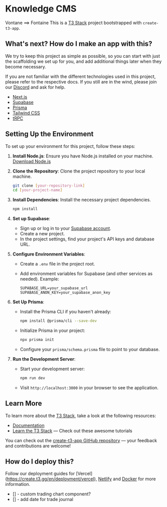# Knowledge CMS

Vontane ==> Fontaine
This is a [T3 Stack](https://create.t3.gg/) project bootstrapped with `create-t3-app`.

## What's next? How do I make an app with this?

We try to keep this project as simple as possible, so you can start with just the scaffolding we set up for you, and add additional things later when they become necessary.

If you are not familiar with the different technologies used in this project, please refer to the respective docs. If you still are in the wind, please join our [Discord](https://t3.gg/discord) and ask for help.

- [Next.js](https://nextjs.org)
- [Supabase](https://supabase.com)
- [Prisma](https://prisma.io)
- [Tailwind CSS](https://tailwindcss.com)
- [tRPC](https://trpc.io)

## Setting Up the Environment

To set up your environment for this project, follow these steps:

1. **Install Node.js**: Ensure you have Node.js installed on your machine. [Download Node.js](https://nodejs.org/)

2. **Clone the Repository**: Clone the project repository to your local machine.

   ```bash
   git clone [your-repository-link]
   cd [your-project-name]
   ```

3. **Install Dependencies**: Install the necessary project dependencies.

   ```bash
   npm install
   ```

4. **Set up Supabase**:

   - Sign up or log in to your [Supabase account](https://app.supabase.com/).
   - Create a new project.
   - In the project settings, find your project's API keys and database URL.

5. **Configure Environment Variables**:

   - Create a `.env` file in the project root.
   - Add environment variables for Supabase (and other services as needed). Example:

     ```env
     SUPABASE_URL=your_supabase_url
     SUPABASE_ANON_KEY=your_supabase_anon_key
     ```

6. **Set Up Prisma**:

   - Install the Prisma CLI if you haven't already:

     ```bash
     npm install @prisma/cli --save-dev
     ```

   - Initialize Prisma in your project:

     ```bash
     npx prisma init
     ```

   - Configure your `prisma/schema.prisma` file to point to your database.

7. **Run the Development Server**:

   - Start your development server:

     ```bash
     npm run dev
     ```

   - Visit `http://localhost:3000` in your browser to see the application.

## Learn More

To learn more about the [T3 Stack](https://create.t3.gg/), take a look at the following resources:

- [Documentation](https://create.t3.gg/)
- [Learn the T3 Stack](https://create.t3.gg/en/faq#what-learning-resources-are-currently-available) — Check out these awesome tutorials

You can check out the [create-t3-app GitHub repository](https://github.com/t3-oss/create-t3-app) — your feedback and contributions are welcome!

## How do I deploy this?

Follow our deployment guides for [Vercel]
(https://create.t3.gg/en/deployment/vercel), [Netlify](https://create.t3.gg/en/deployment/netlify) and [Docker](https://create.t3.gg/en/deployment/docker) for more information.

- [] - custom trading chart component?
- [] - add date for trade journal
